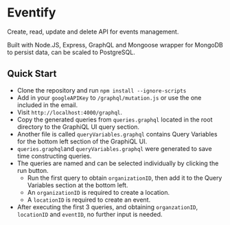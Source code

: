 # Eventify
Create, read, update and delete API for events management.

Built with Node.JS, Express, GraphQL and Mongoose wrapper for MongoDB to persist data, can be scaled to PostgreSQL.


## Quick Start
- Clone the repository and run `npm install --ignore-scripts`
- Add in your `googleAPIKey` to `/graphql/mutation.js` or use the one included in the email.
- Visit `http://localhost:4000/graphql`.
- Copy the generated queries from `queries.graphql` located in the root directory to the GraphiQL UI query section.
- Another file is called `queryVariables.graphql` contains Query Variables for the bottom left section of the GraphiQL UI.
- `queries.graphql`and `queryVariables.graphql` were generated to save time constructing queries.
- The queries are named and can be selected individually by clicking the run button.
  - Run the first query to obtain `organizationID`, then add it to the Query Variables section at the bottom left.
  - An `organizationID` is required to create a location.
  - A `locationID` is required to create an event.
 - After executing the first 3 queries, and obtaining `organzationID`, `locationID` and `eventID`, no further input is needed.

